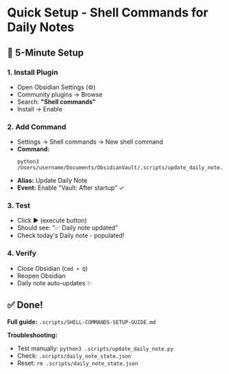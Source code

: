 # Quick Setup - Shell Commands for Daily Notes

## 🚀 5-Minute Setup

### 1. Install Plugin
- Open Obsidian Settings (⚙️)
- Community plugins → Browse
- Search: **"Shell commands"**
- Install → Enable

### 2. Add Command
- Settings → Shell commands → New shell command
- **Command:**
  ```
  python3 /Users/username/Documents/ObsidianVault/.scripts/update_daily_note.py
  ```
- **Alias:** Update Daily Note
- **Event:** Enable "Vault: After startup" ✓

### 3. Test
- Click ▶️ (execute button)
- Should see: "✅ Daily note updated"
- Check today's Daily note - populated!

### 4. Verify
- Close Obsidian (`Cmd + Q`)
- Reopen Obsidian
- Daily note auto-updates ✨

## ✅ Done!

**Full guide:** `.scripts/SHELL-COMMANDS-SETUP-GUIDE.md`

**Troubleshooting:**
- Test manually: `python3 .scripts/update_daily_note.py`
- Check: `.scripts/daily_note_state.json`
- Reset: `rm .scripts/daily_note_state.json`
